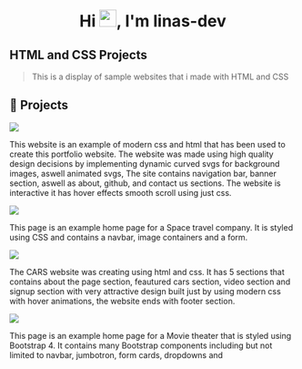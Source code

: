<h1 align="center">Hi <img src="https://raw.githubusercontent.com/MartinHeinz/MartinHeinz/master/wave.gif" width="30px">, I'm linas-dev</h1>

<h2>HTML and CSS Projects</h2>

> This is a display of sample websites that i made with HTML and CSS

## 🔗 Projects
[![](https://img.shields.io/badge/Portfolio_Website-765??style=for-the-badge&logo=SpaceX&logoColor=red)](https://linas-dev.github.io/)


This website is an example of modern css and html that has been used to create this portfolio website. The website was made using high quality design decisions by implementing dynamic curved svgs for background images, aswell animated svgs, The site contains navigation bar, banner section, aswell as about, github, and contact us sections. The website is interactive it has hover effects smooth scroll using just css.

[![](https://img.shields.io/badge/Space_Station-123??style=for-the-badge&logo=SpaceX&logoColor=blue)](https://github.com/linas-dev/HTML-CSS-Projects/tree/main/Creating%20a%20Basic%20HTML%20Website)


This page is an example home page for a Space travel company. It is styled using CSS and contains a navbar, image containers and a form.

[![](https://img.shields.io/badge/CARS_Website-832??style=for-the-badge&logo=Mercedes&logoColor=white)](https://github.com/linas-dev/HTML-CSS-Projects/tree/main/One-Page%20Website)

The CARS website was creating using html and css. It has 5 sections that contains about the page section, feautured cars section, video section and signup section with very attractive design built just by using modern css with hover animations, the website ends with footer section.

[![](https://img.shields.io/badge/Academy_Cinemas-0A66C2??style=for-the-badge&logo=HTMLAcademy&logoColor=white)](https://github.com/linas-dev/HTML-CSS-Projects/tree/main/bootstrap4_project)

This page is an example home page for a Movie theater that is styled using Bootstrap 4. It contains many Bootstrap components including but not limited to navbar, jumbotron, form cards, dropdowns and 















